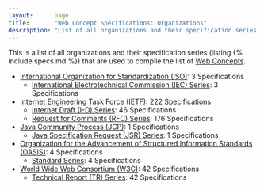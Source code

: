 ```yaml
---
layout:      page
title:       "Web Concept Specifications: Organizations"
description: "List of all organizations and their specification series that are used to compile the list of Web Concepts"
---
```


This is a list of all organizations and their specification series (listing {% include specs.md %}) that are used to compile the list of [Web Concepts](../concepts).

* [International Organization for Standardization (ISO)](ISO/): 3 Specifications
  * [International Electrotechnical Commission (IEC) Series](ISO/IEC/ "Series overview"): 3 Specifications
* [Internet Engineering Task Force (IETF)](IETF/): 222 Specifications
  * [Internet Draft (I-D) Series](IETF/I-D/ "Series overview"): 46 Specifications
  * [Request for Comments (RFC) Series](IETF/RFC/ "Series overview"): 176 Specifications
* [Java Community Process (JCP)](JCP/): 1 Specifications
  * [Java Specification Request (JSR) Series](JCP/JSR/ "Series overview"): 1 Specifications
* [Organization for the Advancement of Structured Information Standards (OASIS)](OASIS/): 4 Specifications
  * [Standard Series](OASIS/standard/ "Series overview"): 4 Specifications
* [World Wide Web Consortium (W3C)](W3C/): 42 Specifications
  * [Technical Report (TR) Series](W3C/TR/ "Series overview"): 42 Specifications
